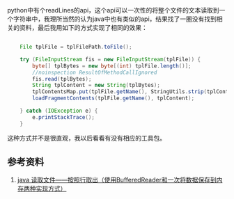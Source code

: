 python中有个readLines的api，这个api可以一次性的将整个文件的文本读取到一个字符串中，我理所当然的认为java中也有类似的api，结果找了一圈没有找到相关的资料，最后我用如下的方式实现了相同的效果：

~~~ java

    File tplFile = tplFilePath.toFile();

    try (FileInputStream fis = new FileInputStream(tplFile)) {
        byte[] tplBytes = new byte[(int) tplFile.length()];
        //noinspection ResultOfMethodCallIgnored
        fis.read(tplBytes);
        String tplContent = new String(tplBytes);
        tplContentsMap.put(tplFile.getName(), StringUtils.strip(tplContent.trim()));
        loadFragmentContents(tplFile.getName(), tplContent);

    } catch (IOException e) {
        e.printStackTrace();
    }

~~~

这种方式并不是很直观，我以后看看有没有相应的工具包。

## 参考资料

1. [java 读取文件——按照行取出（使用BufferedReader和一次将数据保存到内存两种实现方式）](https://www.cnblogs.com/0201zcr/p/5009975.html)